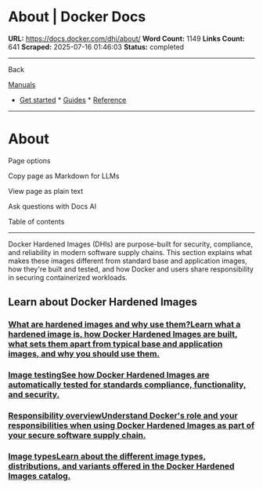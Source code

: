 # About | Docker Docs

**URL:** https://docs.docker.com/dhi/about/
**Word Count:** 1149
**Links Count:** 641
**Scraped:** 2025-07-16 01:46:03
**Status:** completed

---

Back

[Manuals](https://docs.docker.com/manuals/)

  * [Get started](https://docs.docker.com/get-started/)   * [Guides](https://docs.docker.com/guides/)   * [Reference](https://docs.docker.com/reference/)

* * *

# About

Page options

Copy page as Markdown for LLMs

View page as plain text

Ask questions with Docs AI

Table of contents

* * *

Docker Hardened Images \(DHIs\) are purpose-built for security, compliance, and reliability in modern software supply chains. This section explains what makes these images different from standard base and application images, how they're built and tested, and how Docker and users share responsibility in securing containerized workloads.

## Learn about Docker Hardened Images

### [What are hardened images and why use them?Learn what a hardened image is, how Docker Hardened Images are built, what sets them apart from typical base and application images, and why you should use them.](https://docs.docker.com/dhi/about/what/)

### [Image testingSee how Docker Hardened Images are automatically tested for standards compliance, functionality, and security.](https://docs.docker.com/dhi/about/test/)

### [Responsibility overviewUnderstand Docker's role and your responsibilities when using Docker Hardened Images as part of your secure software supply chain.](https://docs.docker.com/dhi/about/responsibility/)

### [Image typesLearn about the different image types, distributions, and variants offered in the Docker Hardened Images catalog.](https://docs.docker.com/dhi/about/available/)